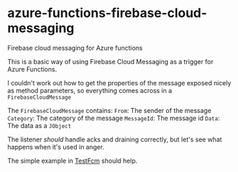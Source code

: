 # azure-functions-firebase-cloud-messaging
Firebase cloud messaging for Azure functions

This is a basic way of using Firebase Cloud Messaging as a trigger for Azure Functions.

I couldn't work out how to get the properties of the message exposed nicely as method parameters, so everything comes across in a `FirebaseCloudMessage`

The `FirebaseCloudMessage` contains:
    `From`: The sender of the message
    `Category`: The category of the message
    `MessageId`: The message id
    `Data`: The data as a `JObject`

The listener _should_ handle acks and draining correctly, but let's see what happens when it's used in anger.

The simple example in [TestFcm](TestFcm/) should help.


